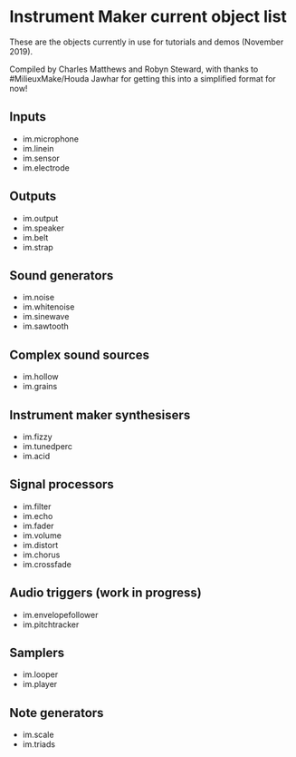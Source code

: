 # Instrument Maker current object list

These are the objects currently in use for tutorials and demos (November 2019).

Compiled by Charles Matthews and Robyn Steward, with thanks to #MilieuxMake/Houda Jawhar for getting this into a simplified format for now!

## **Inputs**

- im.microphone
- im.linein
- im.sensor
- im.electrode

## **Outputs**

- im.output
- im.speaker
- im.belt
- im.strap

## **Sound generators**

- im.noise
- im.whitenoise
- im.sinewave
- im.sawtooth

## **Complex sound sources**

- im.hollow
- im.grains

## **Instrument maker synthesisers**

- im.fizzy
- im.tunedperc
- im.acid

## **Signal processors**

- im.filter
- im.echo
- im.fader
- im.volume
- im.distort
- im.chorus
- im.crossfade

## **Audio triggers (work in progress)**

- im.envelopefollower
- im.pitchtracker

## **Samplers**

- im.looper
- im.player

## **Note generators**

- im.scale
- im.triads